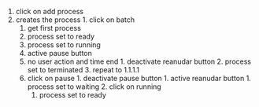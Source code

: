 1. click on add process
  1. creates the process
    1. click on batch
      1. get first process
      2. process set to ready
      3. process set to running
      4. active pause button
        1. no user action and time end
          1. deactivate reanudar button
          2. process set to terminated
          3. repeat to 1.1.1.1
        2. click on pause
          1. deactivate pause button
          1. active reanudar button
          1. process set to waiting
          2. click on running
            1. process set to ready